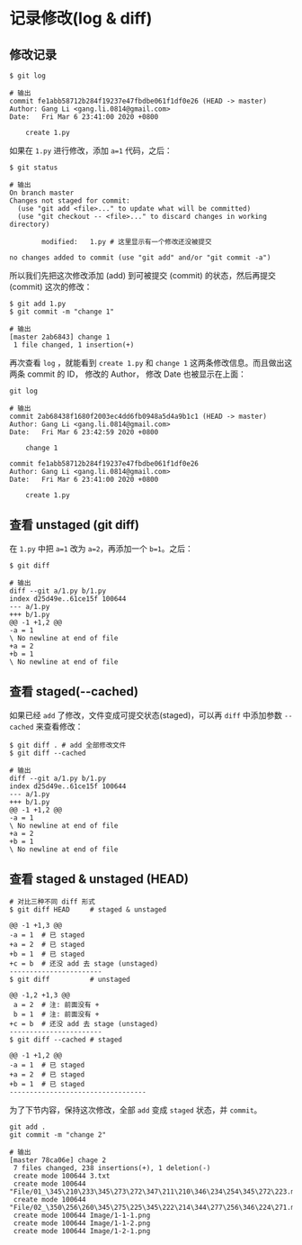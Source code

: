# 记录修改(log & diff)

## 修改记录

```
$ git log

# 输出
commit fe1abb58712b284f19237e47fbdbe061f1df0e26 (HEAD -> master)
Author: Gang Li <gang.li.0814@gmail.com>
Date:   Fri Mar 6 23:41:00 2020 +0800

    create 1.py
```

如果在 `1.py` 进行修改，添加 `a=1` 代码，之后：

```
$ git status 

# 输出
On branch master
Changes not staged for commit:
  (use "git add <file>..." to update what will be committed)
  (use "git checkout -- <file>..." to discard changes in working directory)

        modified:   1.py # 这里显示有一个修改还没被提交

no changes added to commit (use "git add" and/or "git commit -a")
```
所以我们先把这次修改添加 (add) 到可被提交 (commit) 的状态，然后再提交 (commit) 这次的修改：

```
$ git add 1.py
$ git commit -m "change 1"

# 输出
[master 2ab6843] change 1
 1 file changed, 1 insertion(+)
```

再次查看 `log` ，就能看到 `create 1.py` 和 `change 1` 这两条修改信息。而且做出这两条 commit 的 ID， 修改的 Author， 修改 Date 也被显示在上面：
```
git log

# 输出
commit 2ab68438f1680f2003ec4dd6fb0948a5d4a9b1c1 (HEAD -> master)
Author: Gang Li <gang.li.0814@gmail.com>
Date:   Fri Mar 6 23:42:59 2020 +0800

    change 1

commit fe1abb58712b284f19237e47fbdbe061f1df0e26
Author: Gang Li <gang.li.0814@gmail.com>
Date:   Fri Mar 6 23:41:00 2020 +0800

    create 1.py
```

## 查看 unstaged (git diff)

在 `1.py` 中把 `a=1` 改为 `a=2`，再添加一个 `b=1`。之后：
```
$ git diff

# 输出
diff --git a/1.py b/1.py
index d25d49e..61ce15f 100644
--- a/1.py
+++ b/1.py
@@ -1 +1,2 @@
-a = 1
\ No newline at end of file
+a = 2
+b = 1
\ No newline at end of file
```

## 查看 staged(--cached)

如果已经 `add` 了修改，文件变成可提交状态(staged)，可以再 `diff` 中添加参数 `--cached` 来查看修改：
```
$ git diff . # add 全部修改文件
$ git diff --cached

# 输出
diff --git a/1.py b/1.py
index d25d49e..61ce15f 100644
--- a/1.py
+++ b/1.py
@@ -1 +1,2 @@
-a = 1
\ No newline at end of file
+a = 2
+b = 1
\ No newline at end of file
```

## 查看 staged & unstaged (HEAD)

```
# 对比三种不同 diff 形式
$ git diff HEAD     # staged & unstaged

@@ -1 +1,3 @@
-a = 1  # 已 staged
+a = 2  # 已 staged
+b = 1  # 已 staged
+c = b  # 还没 add 去 stage (unstaged)
-----------------------
$ git diff          # unstaged

@@ -1,2 +1,3 @@
 a = 2  # 注: 前面没有 +
 b = 1  # 注: 前面没有 +
+c = b  # 还没 add 去 stage (unstaged)
-----------------------
$ git diff --cached # staged

@@ -1 +1,2 @@
-a = 1  # 已 staged
+a = 2  # 已 staged
+b = 1  # 已 staged
----------------------------------
```

为了下节内容，保持这次修改，全部 `add` 变成 `staged` 状态，并 `commit`。

```
git add .
git commit -m "change 2"

# 输出
[master 78ca06e] chage 2
 7 files changed, 238 insertions(+), 1 deletion(-)
 create mode 100644 3.txt
 create mode 100644 "File/01_\345\210\233\345\273\272\347\211\210\346\234\254\345\272\223.md"
 create mode 100644 "File/02_\350\256\260\345\275\225\345\222\214\344\277\256\346\224\271.md"
 create mode 100644 Image/1-1-1.png
 create mode 100644 Image/1-1-2.png
 create mode 100644 Image/1-2-1.png
```